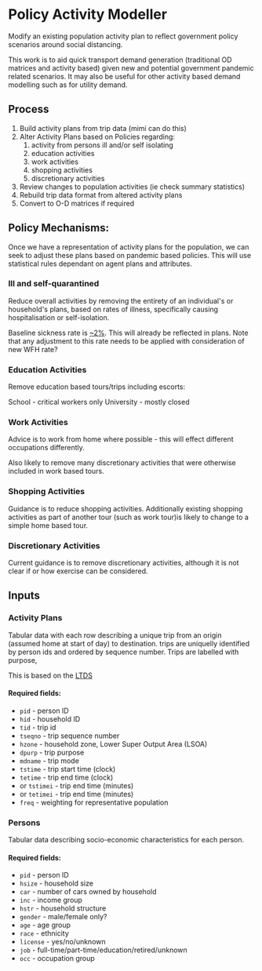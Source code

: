 # Policy Activity Modeller

Modify an existing population activity plan to reflect government policy scenarios around social 
distancing.

This work is to aid quick transport demand generation (traditional OD 
matrices and activity based) given new and potential government pandemic related scenarios. It may 
also be useful for other activity based demand modelling 
such as for utility demand.

## Process

1. Build activity plans from trip data (mimi can do this)
2. Alter Activity Plans based on Policies regarding:
    1. activity from persons ill and/or self isolating
    2. education activities
    3. work activities
    4. shopping activities
    5. discretionary activities
3. Review changes to population activities (ie check summary statistics)
4. Rebuild trip data format from altered activity plans
5. Convert to O-D matrices if required

## Policy Mechanisms:

Once we have a representation of activity plans for the population, we can seek to adjust these 
plans based on pandemic based policies. This will use statistical rules dependant on agent 
plans and attributes.

### Ill and self-quarantined

Reduce overall activities by removing the entirety of an individual's or household's plans, based on 
rates of illness, specifically causing hospitalisation or self-isolation.

Baseline sickness rate is [~2%](https://www.ons.gov.uk/employmentandlabourmarket/peopleinwork/labourproductivity/articles/sicknessabsenceinthelabourmarket/2018).
This will already be reflected in plans. Note that any adjustment to this rate needs to be 
applied with consideration of new WFH rate?

### Education Activities

Remove education based tours/trips including escorts:

School - critical workers only
University - mostly closed

### Work Activities

Advice is to work from home where possible - this will effect different occupations differently.

Also likely to remove many discretionary activities that were otherwise included in work based 
tours.

### Shopping Activities

Guidance is to reduce shopping activities. Additionally existing shopping activities as part of 
another tour (such as work tour)is likely to change to a simple home based tour.

### Discretionary Activities

Current guidance is to remove discretionary activities, although it is not clear if or how 
exercise can be considered.

## Inputs

### Activity Plans

Tabular data with each row describing a unique trip from an origin (assumed home at start of day)
 to destination. trips are uniquelly identified by person ids and ordered by sequence number. 
 Trips are labelled with purpose, 
 
 This is based on the [LTDS](https://www.clocs.org.uk/wp-content/uploads/2014/05/london-travel-demand-survey-2011.pdf)
 
 #### Required fields:
- `pid` - person ID
- `hid` - household ID
- `tid` - trip id
- `tseqno` - trip sequence number
- `hzone` - household zone, Lower Super Output Area (LSOA)
- `dpurp` - trip purpose
- `mdname` - trip mode
- `tstime` - trip start time (clock)
- `tetime` - trip end time (clock)
- or `tstimei` - trip end time (minutes)
- or `tetimei` - trip end time (minutes)
- `freq` - weighting for representative population

### Persons

Tabular data describing socio-economic characteristics for each person.

 #### Required fields:
- `pid` - person ID
- `hsize` - household size
- `car` - number of cars owned by household
- `inc` - income group
- `hstr` - household structure
- `gender` - male/female only?
- `age` - age group
- `race` - ethnicity
- `license` - yes/no/unknown
- `job` - full-time/part-time/education/retired/unknown
- `occ` - occupation group
